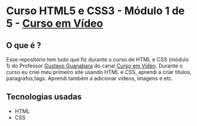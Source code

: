 # Curso HTML5 e CSS3 - Módulo 1 de 5 - [Curso em Vídeo](https://www.youtube.com/c/CursoemV%C3%ADdeo)

## O que é ?
Esse repositório tem tudo que fiz durante o curso de HTML e CSS (módulo 1) do Professor [Gustavo Guanabara](https://www.instagram.com/gustavoguanabara/) do canal [Curso em Vídeo](https://www.youtube.com/c/CursoemV%C3%ADdeo). Durante o curso eu criei meu primeiro site usando HTML e CSS, aprendi a criar titulos, paragrafos,tags. Aprendi também a adicionar vídeos, imagens e etc. 

## Tecnologias usadas
- HTML
- CSS
